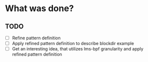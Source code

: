 # What was done?
## TODO
- [ ] Refine pattern definition
- [ ] Apply refined pattern definition to describe blockdir example
- [ ] Get an interesting idea, that utilizes lms-bpf granularity and apply refined pattern definition 